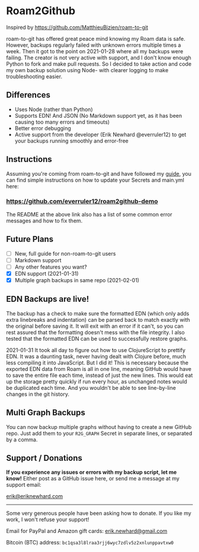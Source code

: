 # Roam2Github

Inspired by https://github.com/MatthieuBizien/roam-to-git

roam-to-git has offered great peace mind knowing my Roam data is safe. However, backups regularly failed with unknown errors multiple times a week. Then it got to the point on 2021-01-28 where all my backups were failing. The creator is not very active with support, and I don't know enough Python to fork and make pull requests. So I decided to take action and code my own backup solution using Node- with clearer logging to make troubleshooting easier.

## Differences

- Uses Node (rather than Python)
- Supports EDN! And JSON (No Markdown support yet, as it has been causing too many errors and timeouts)
- Better error debugging
- Active support from the developer (Erik Newhard @everruler12) to get your backups running smoothly and error-free

## Instructions

Assuming you're coming from roam-to-git and have followed my [guide](https://eriknewhard.com/blog/backup-roam-in-github), you can find simple instructions on how to update your Secrets and main.yml here:

### https://github.com/everruler12/roam2github-demo

The README at the above link also has a list of some common error messages and how to fix them.

## Future Plans

- [ ] New, full guide for non-roam-to-git users
- [ ] Markdown support
- [ ] Any other features you want?
- [x] EDN support (2021-01-31)
- [x] Multiple graph backups in same repo (2021-02-01)

## EDN Backups are live!

The backup has a check to make sure the formatted EDN (which only adds extra linebreaks and indentation) can be parsed back to match exactly with the original before saving it. It will exit with an error if it can't, so you can rest assured that the formatting doesn't mess with the file integrity. I also tested that the formatted EDN can be used to successfully restore graphs.

2021-01-31 It took all day to figure out how to use ClojureScript to prettify EDN. It was a daunting task, never having dealt with Clojure before, much less compiling it into JavaScript. But I did it! This is necessary because the exported EDN data from Roam is all in one line, meaning GitHub would have to save the entire file each time, instead of just the new lines. This would eat up the storage pretty quickly if run every hour, as unchanged notes would be duplicated each time. And you wouldn't be able to see line-by-line changes in the git history.

## Multi Graph Backups

You can now backup multiple graphs without having to create a new GitHub repo. Just add them to your `R2G_GRAPH` Secret in separate lines, or separated by a comma.

## Support / Donations

**If you experience any issues or errors with my backup script, let me know!** Either post as a GitHub issue here, or send me a message at my support email:

[erik@eriknewhard.com](mailto:erik@eriknewhard.com)

---

Some very generous people have been asking how to donate. If you like my work, I won't refuse your support!

Email for PayPal and Amazon gift cards: [erik.newhard@gmail.com](erik.newhard@gmail.com)

Bitcoin (BTC) address: `bc1qsa3l8lraa3rjj6wyc7zdlv5z2xnlunppavtxw0`
